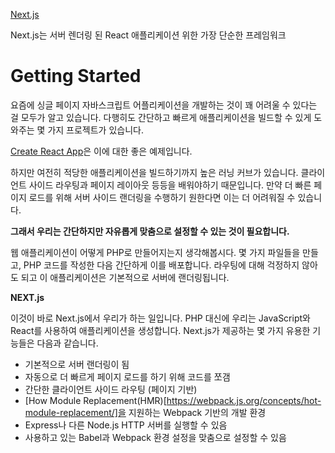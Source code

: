 [Next.js](https://github.com/zeit/next.js/)

Next.js는 서버 렌더링 된 React 애플리케이션 위한 가장 단순한 프레임워크



# Getting Started

요즘에 싱글 페이지 자바스크립트 어플리케이션을 개발하는 것이 꽤 어려울 수 있다는 걸 모두가 알고 있습니다. 다행히도 간단하고 빠르게 애플리케이션을 빌드할 수 있게 도와주는 몇 가지 프로젝트가 있습니다.

[Create React App](https://github.com/facebookincubator/create-react-app)은 이에 대한 좋은 예제입니다.

하지만 여전히 적당한 애플리케이션을 빌드하기까지 높은 러닝 커브가 있습니다. 클라이언트 사이드 라우팅과 페이지 레이아웃 등등을 배워야하기 때문입니다. 만약 더 빠른 페이지 로드를 위해 서버 사이드 랜더링을 수행하기 원한다면 이는 더 어려워질 수 있습니다.

**그래서 우리는 간단하지만 자유롭게 맞춤으로 설정할 수 있는 것이 필요합니다.**

웹 애플리케이션이 어떻게 PHP로 만들어지는지 생각해봅시다. 몇 가지 파일들을 만들고, PHP 코드를 작성한 다음 간단하게 이를 배포합니다. 라우팅에 대해 걱정하지 않아도 되고 이 애플리케이션은 기본적으로 서버에 랜더링됩니다.

**NEXT.js**

이것이 바로 Next.js에서 우리가 하는 일입니다. PHP 대신에 우리는 JavaScript와 React를 사용하여 애플리케이션을 생성합니다. Next.js가 제공하는 몇 가지 유용한 기능들은 다음과 같습니다.

- 기본적으로 서버 랜더링이 됨
- 자동으로 더 빠르게 페이지 로드를 하기 위해 코드를 쪼갬
- 간단한 클라이언트 사이드 라우팅 (페이지 기반)
- [How Module Replacement(HMR)[https://webpack.js.org/concepts/hot-module-replacement/]을 지원하는 Webpack 기반의 개발 환경
- Express나 다른 Node.js HTTP 서버를 실행할 수 있음
- 사용하고 있는 Babel과 Webpack 환경 설정을 맞춤으로 설정할 수 있음

